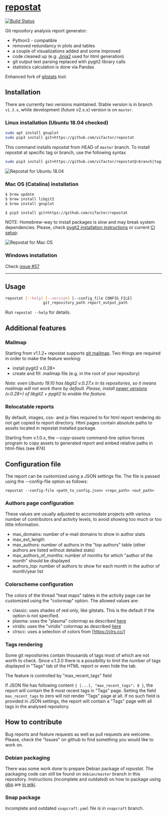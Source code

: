 # [repostat](https://github.com/vifactor/repostat)
[![Build Status](https://travis-ci.org/vifactor/repostat.svg?branch=master)](https://travis-ci.org/vifactor/repostat)

Git repository analysis report generator:
 - Python3 - compatible
 - removed redundancy in plots and tables
 - a couple of visualizations added and some improved
 - code cleaned up (e.g. [Jinja2](https://jinja.palletsprojects.com/en/2.10.x/)
  used for html generation)
 - git output text parsing replaced with pygit2 library calls
 - statistics calculation is done via Pandas

Enhanced fork of [gitstats](https://github.com/hoxu/gitstats) tool.

## Installation
There are currently two versions maintained. Stable version is in
branch `v1.3.x`, while development (future v2.x.x) version is on `master`.

### Linux installation (Ubuntu 18.04 checked)
```bash
sudo apt install gnuplot
sudo pip3 install git+https://github.com/vifactor/repostat
```
This command installs *repostat* from HEAD of `master` branch. To install
*repostat* at specific tag or branch, use the following syntax
```bash
sudo pip3 install git+https://github.com/vifactor/repostat@<branch|tag>
```
![Repostat for Ubuntu 18.04](https://github.com/vifactor/repostat/workflows/Repostat%20for%20Ubuntu%2018.04/badge.svg)

### Mac OS (Catalina) installation
```bash
$ brew update
$ brew install libgit2
$ brew install gnuplot

$ pip3 install git+https://github.com/vifactor/repostat
```
NOTE: Homebrew-way to install packages is slow and may break system dependencies.
Please, check [pygit2 installation instructions](https://www.pygit2.org/install.html#id13)
or current [CI setup](https://github.com/vifactor/repostat/blob/master/.github/workflows/repostat_macos.yml):

![Repostat for Mac OS](https://github.com/vifactor/repostat/workflows/Repostat%20for%20Mac%20OS/badge.svg)


### Windows installation
Check [issue #57](https://github.com/vifactor/repostat/issues/57)
___
## Usage
```bash
repostat [--help] [--version] [--config_file CONFIG_FILE]
                 git_repository_path report_output_path
```
Run `repostat --help` for details.

## Additional features

### Mailmap
Starting from v1.1.2+ repostat supports [git mailmap](https://git-scm.com/docs/git-check-mailmap). 
Two things are required in order to make the feature working:
- install pygit2 v.0.28+
- create and fill .mailmap file (e.g. in the root of your repository)

*Note: even Ubuntu 19.10 has libgit2 v.0.27.x in its repositories,
so it means mailmap will not work there by default. Please, install
[newer versions](https://www.pygit2.org/install.html) (v.0.28+)
of libgit2 + pygit2 to enable the feature.*

### Relocatable reports
By default, images, css- and js-files required to for html report
rendering do not get copied to report directory. Html pages contain 
absolute paths to assets located in repostat installed package.

Starting from v.1.0.x, the *--copy-assets* command-line option forces
program to copy assets to generated report and embed relative paths
in html-files (see #74)

## Configuration file

The report can be customized using a JSON settings file. The file is passed
using the --config-file option as follows:

```
repostat --config-file <path_to_config.json> <repo_path> <out_path>
```

### Authors page configuration

These values are usually adjusted to accomodate projects with various number
of contributors and activity levels, to avoid showing too much or too little
information.

* max_domains: number of e-mail domains to show in author stats
* max_ext_length
* max_authors: number of authors in the "top authors" table (other authors are
	listed without detailed stats)
* max_authors_of_months: number of months for which "author of the month" should be displayed
* authors_top: number of authors to show for each month in the author of month/year list

### Colorscheme configuration

The colors of the thread "heat maps" tables in the activity page can be customized
using the "colormap" option. The allowed values are:

* classic: uses shades of red only, like gitstats. This is the default if the option is not specified.
* plasma: uses the "plasma" colormap as described [here](https://bids.github.io/colormap/)
* viridis: uses the "viridis" colormap as described [here](https://bids.github.io/colormap/)
* clrscc: uses a selection of colors from [https://clrs.cc/]

### Tags rendering

Some git repositories contain thousands of tags most of which are not 
worth to check. Since v.1.3.0 there is a possibility to limit the number 
of tags displayed in "Tags" tab of the HTML report or even hide the tab.

The feature is controlled by "max_recent_tags" field

If JSON file has following content `{ [...], "max_recent_tags": 8 }`,
the report will contain the 8 most recent tags in "Tags" page. Setting the
field `max_recent_tags` to zero will not render "Tags" page at all. If
no such field is provided in JSON settings, the report will contain a "Tags"
page with all tags in the analysed repository.

## How to contribute

Bug reports and feature requests as well as pull requests are welcome.
Please, check the "Issues" on github to find something you would like
to work on.

### Debian packaging
There was some work done to prepare Debian package of *repostat*. The packaging
code can still be found on `debian/master` branch in this repository. 
Instructions (incomplete and outdated) on how to package using
[gbp](http://honk.sigxcpu.org/projects/git-buildpackage/manual-html/gbp.html)
are [in wiki](https://github.com/vifactor/repostat/wiki/Packaging-notes).

### Snap package
Incomplete and outdated `snapcraft.yaml` file is in `snapcraft` branch.
